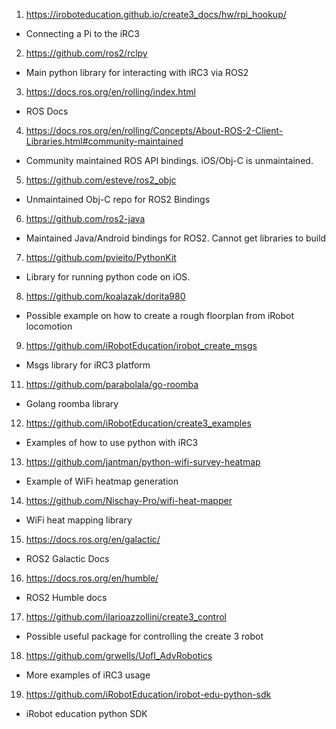 1) https://iroboteducation.github.io/create3_docs/hw/rpi_hookup/
  - Connecting a Pi to the iRC3
2) https://github.com/ros2/rclpy
  - Main python library for interacting with iRC3 via ROS2
3) https://docs.ros.org/en/rolling/index.html
  - ROS Docs
4) https://docs.ros.org/en/rolling/Concepts/About-ROS-2-Client-Libraries.html#community-maintained
  - Community maintained ROS API bindings. iOS/Obj-C is unmaintained.
5) https://github.com/esteve/ros2_objc
  - Unmaintained Obj-C repo for ROS2 Bindings
6) https://github.com/ros2-java
  - Maintained Java/Android bindings for ROS2. Cannot get libraries to build
7) https://github.com/pvieito/PythonKit
  - Library for running python code on iOS.
8) https://github.com/koalazak/dorita980
  - Possible example on how to create a rough floorplan from iRobot locomotion
9) https://github.com/iRobotEducation/irobot_create_msgs
  - Msgs library for iRC3 platform
11) https://github.com/parabolala/go-roomba
  - Golang roomba library
12) https://github.com/iRobotEducation/create3_examples
  - Examples of how to use python with iRC3
13) https://github.com/jantman/python-wifi-survey-heatmap
  - Example of WiFi heatmap generation
14) https://github.com/Nischay-Pro/wifi-heat-mapper
  - WiFi heat mapping library
15) https://docs.ros.org/en/galactic/
  - ROS2 Galactic Docs
16) https://docs.ros.org/en/humble/
  - ROS2 Humble docs
17) https://github.com/ilarioazzollini/create3_control
  - Possible useful package for controlling the create 3 robot
18) https://github.com/grwells/UofI_AdvRobotics
  - More examples of iRC3 usage
19) https://github.com/iRobotEducation/irobot-edu-python-sdk
  - iRobot education python SDK
